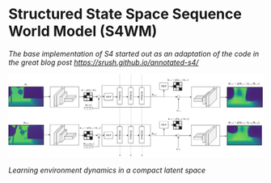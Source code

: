 # Structured State Space Sequence World Model (S4WM)

*The base implementation of S4 started out as an adaptation of the code in the great blog post https://srush.github.io/annotated-s4/*


![Alt text](assets/S4WM_white.png "Optional title")

*Learning environment dynamics in a compact latent space*

